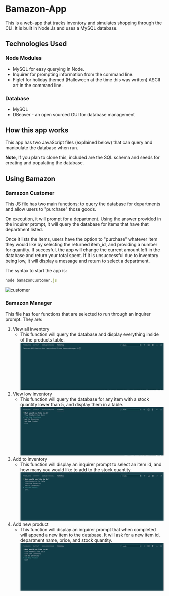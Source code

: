 # Bamazon-App

This is a web-app that tracks inventory and simulates shopping through the CLI. It is built in Node.Js and uses a MySQL database.

## Technologies Used

  ### Node Modules

  - MySQL for easy querying in Node.
  - Inquirer for prompting information from the command line.
  - Figlet for holiday themed (Halloween at the time this was written) ASCII art in the command line.

  ###  Database

  - MySQL
  - DBeaver - an open sourced GUI for database management


## How this app works

This app has two JavaScript files (explained below) that can query and manipulate the database when run. 

**Note,** If you plan to clone this, included are the SQL schema and seeds for creating and populating the database.


## Using Bamazon

### Bamazon Customer
This JS file has two main functions; to query the database for departments and allow users to "purchase" those goods.

On execution, it will prompt for a department. Using the answer provided in the inquirer prompt, it will query the database for items that have that department listed.

Once it lists the items, users have the option to "purchase" whatever item they would like by selecting the returned item_id, and providing a number for quantity. If succesful, the app will change the current amount left in the database and return your total spent. If it is unsuccessful due to inventory being low, it will display a message and return to select a department.

The syntax to start the app is:
```javascript
node bamazonCustomer.js
```

![customer](./gifs/customer.gif)

### Bamazon Manager

This file has four functions that are selected to run through an inquirer prompt. They are:

1. View all inventory
    - This function will query the database and display everything inside of the products table.
![view all](./gifs/viewAll.gif)
2. View low inventory
    - This function will query the database for any item with a stock quantity lower than 5, and display them in a table.
![view low](./gifs/viewLow.gif)
3. Add to inventory
    - This function will display an inquirer prompt to select an item id, and how many you would like to add to the stock quantity.
![add inv](./gifs/addInv.gif)
4. Add new product
    - This function will display an inquirer prompt that when completed will append a new item to the database. It will ask for a new item id, department name, price, and stock quantity.
![add new](./gifs/addNew.gif)





